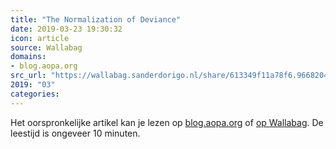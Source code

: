 ```yaml
---
title: "The Normalization of Deviance"
date: 2019-03-23 19:30:32
icon: article
source: Wallabag
domains:
- blog.aopa.org
src_url: "https://wallabag.sanderdorigo.nl/share/613349f11a78f6.96682045"
2019: "03"
categories:
---
```

Het oorspronkelijke artikel kan je lezen op [blog.aopa.org](https://blog.aopa.org/aopa/2015/12/07/the-normalization-of-deviance/) of [op Wallabag](https://wallabag.sanderdorigo.nl/share/613349f11a78f6.96682045). De leestijd is ongeveer 10 minuten.